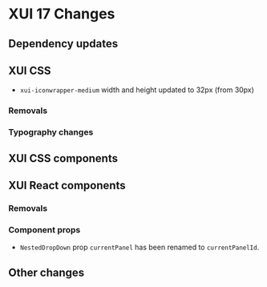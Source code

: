 # XUI 17 Changes

## Dependency updates

## XUI CSS

- `xui-iconwrapper-medium` width and height updated to 32px (from 30px)

### Removals

### Typography changes

## XUI CSS components

## XUI React components

### Removals

### Component props

- `NestedDropDown` prop `currentPanel` has been renamed to `currentPanelId`.

## Other changes
